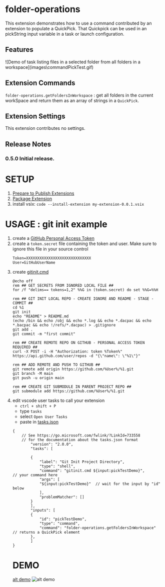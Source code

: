 # folder-operations

This extension demonstrates how to use a command contributed by an extension to populate a QuickPick.  That Quickpick can be used in an pickString input variable in a task or launch configuration.


## Features



\!\[Demo of task listing files in a selected folder from all folders in a workspace\]\(images\commandPickTest.gif\)

## Extension Commands

`folder-operations.getFoldersInWorkspace` : get all folders in the current workSpace and return them as an array of strings in a `QuickPick`.

## Extension Settings

This extension contributes no settings.

## Release Notes

### 0.5.0  Initial release.

# SETUP


1. [Prepare to Publish Extensions](https://code.visualstudio.com/api/working-with-extensions/publishing-extension)
1. [Package Extension](https://code.visualstudio.com/api/working-with-extensions/publishing-extension#packaging-extensions)
1. install vsix: ``` code --install-extension my-extension-0.0.1.vsix ```

# USAGE : git init example

1. create a [GitHub Personal Access Token](https://docs.github.com/en/github/authenticating-to-github/creating-a-personal-access-token)
1. create a ``` token.secret ``` file containing the token and user.  Make sure to ignore this file in your source control
    ```
    Token=XXXXXXXXXXXXXXXXXXXXXXXXXXXXX
    User=GitHubUserName
    ```
1. create [gitinit.cmd](https://gist.github.com/joshbooker/b34b172fcbb0995336b69a3424b39ab1#file-gitinit-cmd)
    ```
    @echo off
    rem ## GET SECRETS FROM IGNORED LOCAL FILE ##
    for /f "delims== tokens=1,2" %%G in (token.secret) do set %%G=%%H

    rem ## GIT INIT LOCAL REPO - CREATE IGNORE AND README - STAGE - COMMIT ##
    cd %1
    git init
    echo "README" > README.md   
    (echo /bin && echo /obj && echo *.log && echo *.dacpac && echo *.bacpac && echo !/refs/*.dacpac) > .gitignore
    git add .
    git commit -m "first commit"

    rem ## CREATE REMOTE REPO ON GITHUB - PERSONAL ACCESS TOKEN REQUIRED ##
    curl -X POST -i -H "Authorization: token %Token%" https://api.github.com/user/repos -d "{\"name\": \"%1\"}"

    rem ## ADD REMOTE AND PUSH TO GITHUB ##
    git remote add origin https://github.com/%User%/%1.git
    git branch -M main
    git push -u origin main

    rem ## CREATE GIT SUBMODULE IN PARENT PROJECT REPO ##
    git submodule add https://github.com/%User%/%1.git
    ```
1. edit vscode user tasks to call your extension
    * ``` ctrl + shift + P ```
    * type ``` tasks  ```
    * select ``` Open User Tasks ```  
    * paste in [tasks.json](https://gist.github.com/joshbooker/b34b172fcbb0995336b69a3424b39ab1#file-tasks-json)
    ```
    {
        // See https://go.microsoft.com/fwlink/?LinkId=733558
        // for the documentation about the tasks.json format
            "version": "2.0.0",
            "tasks": [
        
            {
                "label": "Git Init Project Directory",
                "type": "shell",
                "command": "gitinit.cmd ${input:pickTestDemo}",            // your command here
                "args": [
                "${input:pickTestDemo}"  // wait for the input by "id" below
                ],
                "problemMatcher": []
            }
            ],
            "inputs": [
            {
                "id": "pickTestDemo",
                "type": "command",
                "command": "folder-operations.getFoldersInWorkspace"  // returns a QuickPick element
            },
            ]
    }
    ```
    # DEMO
    [alt demo](https://joshbooker.github.io/DEMO.gif)
    ![alt demo](https://joshbooker.github.io/DEMO.gif)
